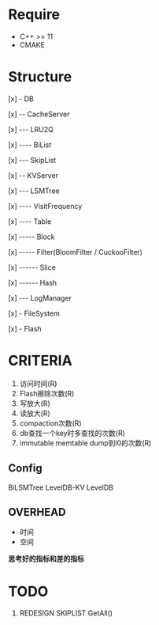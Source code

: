 # Require

* C++ >= 11
* CMAKE

# Structure

[x] - DB

[x] -- CacheServer

[x] --- LRU2Q

[x] ---- BiList

[x] --- SkipList

[x] -- KVServer

[x] --- LSMTree

[x] ---- VisitFrequency

[x] ---- Table

[x] ----- Block

[x] ----- Filter(BloomFilter / CuckooFilter)

[x] ------ Slice

[x] ------ Hash

[x] --- LogManager

[x] - FileSystem

[x] - Flash

# CRITERIA

1. 访问时间(R)
2. Flash擦除次数(R)
3. 写放大(R)
4. 读放大(R)
5. compaction次数(R)
6. db查找一个key时多查找的次数(R)
7. immutable memtable dump到l0的次数(R)

## Config

BiLSMTree
LevelDB-KV
LevelDB

## OVERHEAD

* 时间
* 空间

**思考好的指标和差的指标**

# TODO

1. REDESIGN SKIPLIST GetAll()